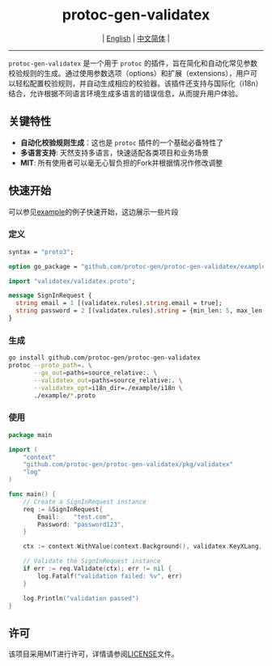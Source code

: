 <div align="center">
    <h1>protoc-gen-validatex</h1>
</div>

<div align="center">

| [English](https://github.com/protoc-gen/protoc-gen-validatex) | [中文简体](README_zh-CN.md) |

</div>

---

`protoc-gen-validatex` 是一个用于 `protoc` 的插件，旨在简化和自动化常见参数校验规则的生成。通过使用参数选项（options）和扩展（extensions），用户可以轻松配置校验规则，并自动生成相应的校验器。该插件还支持与国际化（i18n）结合，允许根据不同语言环境生成多语言的错误信息，从而提升用户体验。


## 关键特性
- **自动化校验规则生成**：这也是 `protoc` 插件的一个基础必备特性了
- **多语言支持**: 天然支持多语言，快速适配各类项目和业务场景
- **MIT**: 所有使用者可以毫无心智负担的Fork并根据情况作修改调整

## 快速开始
可以参见[example](../example)的例子快速开始，这边展示一些片段

### 定义
```proto
syntax = "proto3";

option go_package = "github.com/protoc-gen/protoc-gen-validatex/example;main";

import "validatex/validatex.proto";

message SignInRequest {
  string email = 1 [(validatex.rules).string.email = true];
  string password = 2 [(validatex.rules).string = {min_len: 5, max_len: 50}];
}
```

### 生成
```bash
go install github.com/protoc-gen/protoc-gen-validatex
protoc --proto_path=. \
       --go_out=paths=source_relative:. \
       --validatex_out=paths=source_relative:. \
       --validatex_opt=i18n_dir=./example/i18n \
       ./example/*.proto
```

### 使用
```go
package main

import (
    "context"
    "github.com/protoc-gen/protoc-gen-validatex/pkg/validatex"
    "log"
)

func main() {
    // Create a SignInRequest instance
    req := &SignInRequest{
        Email:    "test.com",
        Password: "password123",
    }

    ctx := context.WithValue(context.Background(), validatex.KeyXLang, "zh")

    // Validate the SignInRequest instance
    if err := req.Validate(ctx); err != nil {
        log.Fatalf("validation failed: %v", err)
    }

    log.Println("validation passed")
}
```

## 许可
该项目采用MIT进行许可，详情请参阅[LICENSE](../LICENSE)文件。
